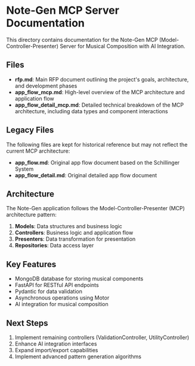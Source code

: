 # Note-Gen MCP Server Documentation

This directory contains documentation for the Note-Gen MCP (Model-Controller-Presenter) Server for Musical Composition with AI Integration.

## Files

- **rfp.md**: Main RFP document outlining the project's goals, architecture, and development phases
- **app_flow_mcp.md**: High-level overview of the MCP architecture and application flow
- **app_flow_detail_mcp.md**: Detailed technical breakdown of the MCP architecture, including data types and component interactions

## Legacy Files

The following files are kept for historical reference but may not reflect the current MCP architecture:

- **app_flow.md**: Original app flow document based on the Schillinger System
- **app_flow_detail.md**: Original detailed app flow document

## Architecture

The Note-Gen application follows the Model-Controller-Presenter (MCP) architecture pattern:

1. **Models**: Data structures and business logic
2. **Controllers**: Business logic and application flow
3. **Presenters**: Data transformation for presentation
4. **Repositories**: Data access layer

## Key Features

- MongoDB database for storing musical components
- FastAPI for RESTful API endpoints
- Pydantic for data validation
- Asynchronous operations using Motor
- AI integration for musical composition

## Next Steps

1. Implement remaining controllers (ValidationController, UtilityController)
2. Enhance AI integration interfaces
3. Expand import/export capabilities
4. Implement advanced pattern generation algorithms
